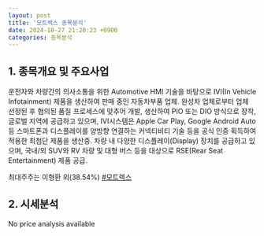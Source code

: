 ```yaml
---
layout: post
title: '모트렉스 종목분석'
date: 2024-10-27 21:20:23 +0900
categories: 종목분석
---
```


## 1. 종목개요 및 주요사업

운전자와 차량간의 의사소통을 위한 Automotive HMI 기술을 바탕으로 IVI(In Vehicle Infotainment) 제품을 생산하여 판매 중인 자동차부품 업체. 완성차 업체로부터 업체 선정된 후 협의된 품질 프로세스에 맞추어 개발, 생산하여 PIO 또는 DIO 방식으로 장착, 글로벌 지역에 공급하고 있으며, IVI시스템은 Apple Car Play, Google Android Auto 등 스마트폰과 디스플레이를 양방향 연결하는 커넥티비티 기술 등을 공식 인증 획득하여 적용한 최첨단 제품을 생산중. 차량 내 다양한 디스플레이(Display) 장치를 공급하고 있으며, 국내/외 SUV와 RV 차량 및 대형 버스 등을 대상으로 RSE(Rear Seat Entertainment) 제품 공급.

최대주주는 이형환 외(38.54%)
[#모트렉스](#)

## 2. 시세분석

No price analysis available
